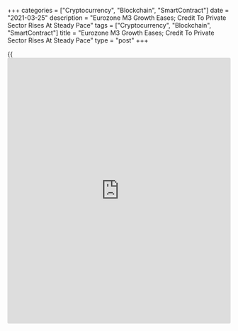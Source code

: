 +++
categories = ["Cryptocurrency", "Blockchain", "SmartContract"]
date = "2021-03-25"
description = "Eurozone M3 Growth Eases; Credit To Private Sector Rises At Steady Pace"
tags = ["Cryptocurrency", "Blockchain", "SmartContract"]
title = "Eurozone M3 Growth Eases; Credit To Private Sector Rises At Steady Pace"
type = "post"
+++

{{<iframe id="large-banner" src="https://www.bounty.group/#slide=9.0" width="100%" height="600" scrolling="no" style="border: 0px solid rgb(216, 221, 230); border-radius: 3px;">}}

Eurozone money supply grew at a slower pace and the credit to the
private sector logged a steady growth in February, data from the
European Central Bank showed on Thursday.

The monetary aggregate M3 expanded 12.3 percent annually, slower than
the 12.5 percent rise in January. The rate was forecast to remain
unchanged at 12.5 percent.  
In three months to February, M3 growth averaged 12.4 percent.

The narrower aggregate M1, which comprises currency in circulation and
overnight deposits, grew 16.4 percent versus 16.5 percent in January.

Further, data showed that credit to the private sector grew at a steady
pace of 5.1 percent in February. Similarly, adjusted loans to the
private sector expanded 4.5 percent, the same rate as seen in January.

Among the borrowing sectors, the annual growth rate of adjusted loans to
households stood at 3.0 percent in February, unchanged from the previous
month. Meanwhile, the annual growth rate of adjusted loans to non-
financial corporations improved to 7.1 percent from 6.9 percent in
January.

For comments and feedback [contact](https://www.playgroundfx.com/contact/): editorial@rtt[news](https://www.letsplayfx.com/blog/forex-news-website/).com

[Economic News][1]

 **What parts of the world are seeing the best (and worst) economic
performances lately? Click[here][2] to check out our [Econ Scorecard][2]
and find out! See up-to-the-moment [ranking](https://www.playgroundfx.com/blog/crypto-exchange-ranking/)s for the best and worst
performers in [GDP][2], [unemployment rate][3], [inflation][4] and much
more.**

   1. www.rtt[news](https://www.letsplayfx.com/blog/forex-news-website/).com/Content/EconomicNews.aspx
   2. www.rtt[news](https://www.letsplayfx.com/blog/forex-news-website/).com/economic-scorecard/world-rank/GDP/highest-performance.aspx
   3. www.rtt[news](https://www.letsplayfx.com/blog/forex-news-website/).com/economic-scorecard/world-rank/unemployment-rate/lowest-performance.aspx
   4. www.rtt[news](https://www.letsplayfx.com/blog/forex-news-website/).com/economic-scorecard/world-rank/CPI/highest-performance.aspx